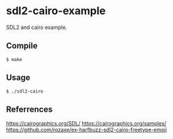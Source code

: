 # sdl2-cairo-example
SDL2 and cairo example.

## Compile
`$ make`

## Usage
`$ ./sdl2-cairo`

## Referrences
https://cairographics.org/SDL/
https://cairographics.org/samples/
https://github.com/rozaxe/ex-harfbuzz-sdl2-cairo-freetype-emoji
